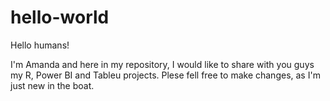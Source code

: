 # hello-world

Hello humans!

I'm Amanda and here in my repository, I would like to share with you guys my R, Power BI and Tableu projects. Plese fell free to make changes, as I'm just new in the boat.
